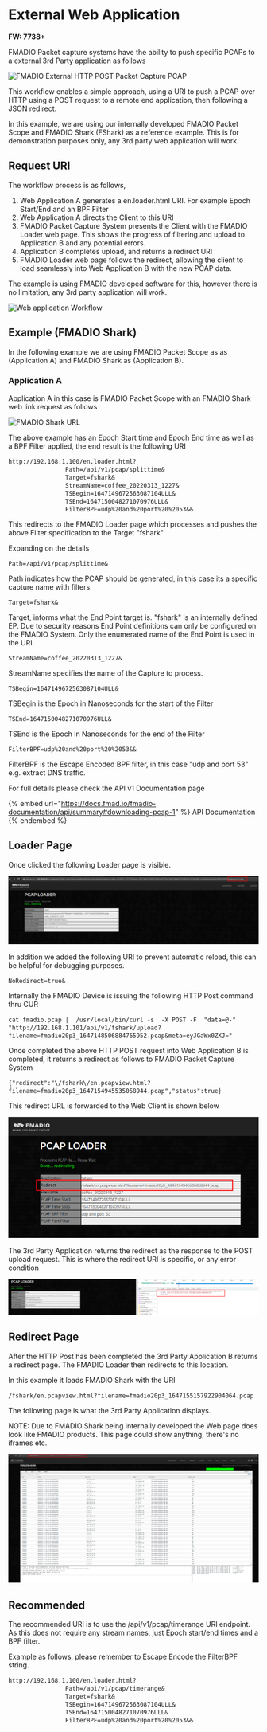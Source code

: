# External Web Application

**FW: 7738+**

FMADIO Packet capture systems have the ability to push specific PCAPs to a external 3rd Party application as follows

![FMADIO External HTTP POST Packet Capture PCAP](../.gitbook/assets/2022-03-12\_23-37.png)

This workflow enables a simple approach, using a URI to push a PCAP over HTTP using a POST request to a remote end application, then following a JSON redirect.

In this example, we are using our internally developed FMADIO Packet Scope and FMADIO Shark (FShark) as a reference example. This is for demonstration purposes only, any 3rd party web application will work.

## Request URI

The workflow process is as follows,

1. Web Application A generates a en.loader.html URI. For example Epoch Start/End and an BPF Filter
2. Web Application A directs the Client to this URI
3. FMADIO Packet Capture System  presents the Client with the FMADIO Loader web page. This shows the progress of filtering and upload to Application B and any potential errors.
4. Application B completes upload, and returns a redirect URI
5. FMADIO Loader web page follows the redirect, allowing the client to load seamlessly into Web Application B with the new PCAP data.

The example is using FMADIO developed software for this, however there is no limitation, any 3rd party application will work.

![Web application Workflow](../.gitbook/assets/2022-03-12\_22-29.png)

## Example (FMADIO Shark)

In the following example we are using FMADIO Packet Scope as as (Application A) and FMADIO Shark as (Application B).

### Application A

Application A in this case is FMADIO Packet Scope with an FMADIO Shark web link request as follows

![FMADIO Shark URL](../.gitbook/assets/2022-03-12\_22-40.png)

The above example has an Epoch Start time and Epoch End time as well as a BPF Filter applied, the end result is the following URI

```
http://192.168.1.100/en.loader.html?
                Path=/api/v1/pcap/splittime&
                Target=fshark&
                StreamName=coffee_20220313_1227&
                TSBegin=1647149672563087104ULL&
                TSEnd=1647150048271070976ULL&
                FilterBPF=udp%20and%20port%20%2053&&
```

This redirects to the FMADIO Loader page which processes and pushes the above Filter specification to the Target "fshark"

Expanding on the details

```
Path=/api/v1/pcap/splittime&
```

Path indicates how the PCAP should be generated, in this case its a specific capture name with filters.

```
Target=fshark&
```

Target, informs what the End Point target is. "fshark" is an internally defined EP. Due to security reasons End Point definitions can only be configured on the FMADIO System. Only the enumerated name of the End Point is used in the URI.

```
StreamName=coffee_20220313_1227&
```

StreamName specifies the name of the Capture to process.

```
TSBegin=1647149672563087104ULL&
```

TSBegin is the Epoch in Nanoseconds for the start of the Filter

```
TSEnd=1647150048271070976ULL&
```

TSEnd is the Epoch in Nanoseconds for the end of the Filter

```
FilterBPF=udp%20and%20port%20%2053&&
```

FilterBPF is the Escape Encoded BPF filter, in this case "udp and port 53" e.g. extract DNS traffic.

For full details please check the API v1 Documentation page

{% embed url="https://docs.fmad.io/fmadio-documentation/api/summary#downloading-pcap-1" %}
API Documentation
{% endembed %}

## Loader Page

Once clicked the following Loader page is visible.

![Loader Page](<../.gitbook/assets/image (119).png>)

In addition we added the following URI to prevent automatic reload, this can be helpful for debugging purposes.

```
NoRedirect=true&
```

Internally the FMADIO Device is issuing the following HTTP Post command thru CUR

```
cat fmadio.pcap |  /usr/local/bin/curl -s  -X POST -F  "data=@-" "http://192.168.1.101/api/v1/fshark/upload?filename=fmadio20p3_1647148506884765952.pcap&meta=eyJGaWx0ZXJ="

```

Once completed the above HTTP POST request into Web Application B is completed, it returns a redirect as follows to FMADIO Packet Capture System

```
{"redirect":"\/fshark\/en.pcapview.html?filename=fmadio20p3_1647154945535058944.pcap","status":true}

```

This redirect URL is forwarded to the Web Client is shown below

![Completed Redirect](<../.gitbook/assets/image (127).png>)

The 3rd Party Application returns the redirect as the response to the POST upload request. This is where the redirect URI is specific, or any error condition

![Application B Redirect JSON URI](<../.gitbook/assets/image (128).png>)

## Redirect Page

After the HTTP Post has been completed the 3rd Party Application B returns a redirect page. The FMADIO Loader then redirects to this location.

In this example it loads FMADIO Shark with the URI

```
/fshark/en.pcapview.html?filename=fmadio20p3_1647155157922904064.pcap
```

The following page is what the 3rd Party Application displays.&#x20;

NOTE: Due to FMADIO Shark being internally developed the Web page does look like FMADIO products. This page could show anything, there's no iframes etc.

![3rd Party Application B](<../.gitbook/assets/image (126).png>)

## Recommended

The recommended URI is to use the /api/v1/pcap/timerange URI endpoint. As this does not require any stream names, just Epoch start/end times and a BPF filter.

Example as follows, please remember to Escape Encode the FilterBPF string.

```
http://192.168.1.100/en.loader.html?
                Path=/api/v1/pcap/timerange&
                Target=fshark&
                TSBegin=1647149672563087104ULL&
                TSEnd=1647150048271070976ULL&
                FilterBPF=udp%20and%20port%20%2053&&
```

